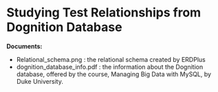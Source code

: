 # Studying Test Relationships from Dognition Database 

**Documents:**
- Relational_schema.png : the relational schema created by ERDPlus
- dognition_database_info.pdf : the information about the Dognition database, offered by the course, Managing Big Data with MySQL, by Duke University.
